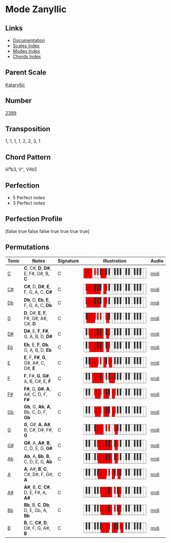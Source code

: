 # Mode Zanyllic

## Links

- [Documentation](README.md)
- [Scales Index](Scales.md)
- [Modes Index](Modes.md)
- [Chords Index](Chords.md)

## Parent Scale

[Kataryllic](ScaleKataryllic.md)

## Number

[2399](https://ianring.com/musictheory/scales/2399)

## Transposition

1, 1, 1, 1, 2, 2, 3, 1

## Chord Pattern

iii⁰b3, V⁺, VIIb5

## Perfection

- 5 Perfect notes
- 3 Perfect notes

## Perfection Profile

[false true false false true true true true]

## Permutations

| Tonic | Notes | Signature | Illustration | Audio |
|-------|-------|-----------|--------------|-------|
| [C](ModeCNaturalZanyllic.md) | **C**, C#, **D**, **D#**, E, F#, G#, B, **C** | C | ![CNaturalZanyllic](ModeCNaturalZanyllic.png) | [midi](https://github.com/edipermadi/music/blob/main/docs/ModeCNaturalZanyllic.mid?raw=true) |
| [C#](ModeCSharpZanyllic.md) | **C#**, D, **D#**, **E**, F, G, A, C, **C#** | C | ![CSharpZanyllic](ModeCSharpZanyllic.png) | [midi](https://github.com/edipermadi/music/blob/main/docs/ModeCSharpZanyllic.mid?raw=true) |
| [Db](ModeDFlatZanyllic.md) | **Db**, D, **Eb**, **E**, F, G, A, C, **Db** | C | ![DFlatZanyllic](ModeDFlatZanyllic.png) | [midi](https://github.com/edipermadi/music/blob/main/docs/ModeDFlatZanyllic.mid?raw=true) |
| [D](ModeDNaturalZanyllic.md) | **D**, D#, **E**, **F**, F#, G#, A#, C#, **D** | C | ![DNaturalZanyllic](ModeDNaturalZanyllic.png) | [midi](https://github.com/edipermadi/music/blob/main/docs/ModeDNaturalZanyllic.mid?raw=true) |
| [D#](ModeDSharpZanyllic.md) | **D#**, E, **F**, **F#**, G, A, B, D, **D#** | C | ![DSharpZanyllic](ModeDSharpZanyllic.png) | [midi](https://github.com/edipermadi/music/blob/main/docs/ModeDSharpZanyllic.mid?raw=true) |
| [Eb](ModeEFlatZanyllic.md) | **Eb**, E, **F**, **Gb**, G, A, B, D, **Eb** | C | ![EFlatZanyllic](ModeEFlatZanyllic.png) | [midi](https://github.com/edipermadi/music/blob/main/docs/ModeEFlatZanyllic.mid?raw=true) |
| [E](ModeENaturalZanyllic.md) | **E**, F, **F#**, **G**, G#, A#, C, D#, **E** | C | ![ENaturalZanyllic](ModeENaturalZanyllic.png) | [midi](https://github.com/edipermadi/music/blob/main/docs/ModeENaturalZanyllic.mid?raw=true) |
| [F](ModeFNaturalZanyllic.md) | **F**, F#, **G**, **G#**, A, B, C#, E, **F** | C | ![FNaturalZanyllic](ModeFNaturalZanyllic.png) | [midi](https://github.com/edipermadi/music/blob/main/docs/ModeFNaturalZanyllic.mid?raw=true) |
| [F#](ModeFSharpZanyllic.md) | **F#**, G, **G#**, **A**, A#, C, D, F, **F#** | C | ![FSharpZanyllic](ModeFSharpZanyllic.png) | [midi](https://github.com/edipermadi/music/blob/main/docs/ModeFSharpZanyllic.mid?raw=true) |
| [Gb](ModeGFlatZanyllic.md) | **Gb**, G, **Ab**, **A**, Bb, C, D, F, **Gb** | C | ![GFlatZanyllic](ModeGFlatZanyllic.png) | [midi](https://github.com/edipermadi/music/blob/main/docs/ModeGFlatZanyllic.mid?raw=true) |
| [G](ModeGNaturalZanyllic.md) | **G**, G#, **A**, **A#**, B, C#, D#, F#, **G** | C | ![GNaturalZanyllic](ModeGNaturalZanyllic.png) | [midi](https://github.com/edipermadi/music/blob/main/docs/ModeGNaturalZanyllic.mid?raw=true) |
| [G#](ModeGSharpZanyllic.md) | **G#**, A, **A#**, **B**, C, D, E, G, **G#** | C | ![GSharpZanyllic](ModeGSharpZanyllic.png) | [midi](https://github.com/edipermadi/music/blob/main/docs/ModeGSharpZanyllic.mid?raw=true) |
| [Ab](ModeAFlatZanyllic.md) | **Ab**, A, **Bb**, **B**, C, D, E, G, **Ab** | C | ![AFlatZanyllic](ModeAFlatZanyllic.png) | [midi](https://github.com/edipermadi/music/blob/main/docs/ModeAFlatZanyllic.mid?raw=true) |
| [A](ModeANaturalZanyllic.md) | **A**, A#, **B**, **C**, C#, D#, F, G#, **A** | C | ![ANaturalZanyllic](ModeANaturalZanyllic.png) | [midi](https://github.com/edipermadi/music/blob/main/docs/ModeANaturalZanyllic.mid?raw=true) |
| [A#](ModeASharpZanyllic.md) | **A#**, B, **C**, **C#**, D, E, F#, A, **A#** | C | ![ASharpZanyllic](ModeASharpZanyllic.png) | [midi](https://github.com/edipermadi/music/blob/main/docs/ModeASharpZanyllic.mid?raw=true) |
| [Bb](ModeBFlatZanyllic.md) | **Bb**, B, **C**, **Db**, D, E, Gb, A, **Bb** | C | ![BFlatZanyllic](ModeBFlatZanyllic.png) | [midi](https://github.com/edipermadi/music/blob/main/docs/ModeBFlatZanyllic.mid?raw=true) |
| [B](ModeBNaturalZanyllic.md) | **B**, C, **C#**, **D**, D#, F, G, A#, **B** | C | ![BNaturalZanyllic](ModeBNaturalZanyllic.png) | [midi](https://github.com/edipermadi/music/blob/main/docs/ModeBNaturalZanyllic.mid?raw=true) |
